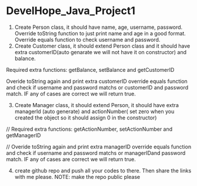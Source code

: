 # DevelHope_Java_Project1
1. Create Person class, it should have name, age, username, password. Override toString function to just print name and age in a good format. Override equals function to check username and   password.
2. Create Customer class, it should extend Person  class and it should have extra customerID(auto genarate we will not have it on constructor) and balance.

Required extra functions: getBalance, setBalance and getCustomerID

Overide toString again and print extra customerID
override equals function and check if username and password matchs or customerID and password match.  IF any of cases are correct we will return true.

3. Create Manager class, it should extend Person, it should have extra managerId (auto generate) and actionNumber( set zero when you created the object so it should assign 0 in the constructor)

//        Required extra functions: getActionNumber, setActionNumber and getManagerID

//        Overide toString again and print extra managerID
override equals function and check if username and password matchs or managerIDand password match.  IF any of cases are correct we will return true. 

4. create github repo and push all your codes to there. Then share the links with me please. NOTE: make the repo public please
